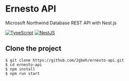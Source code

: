 # Ernesto API

Microsoft Northwind Database REST API with Nest.js

[![TypeScript](https://img.shields.io/badge/typescript-%23007ACC.svg?style=for-the-badge&logo=typescript&logoColor=white)](https://www.typescriptlang.org/docs/)
[![NestJS](https://img.shields.io/badge/nestjs-%23E0234E.svg?style=for-the-badge&logo=nestjs&logoColor=white)](https://docs.nestjs.com/)

## Clone the project

```
$ git clone https://github.com/2gbeh/ernesto-api.git
$ cd ernesto-api
$ npm install
$ npm run start
```